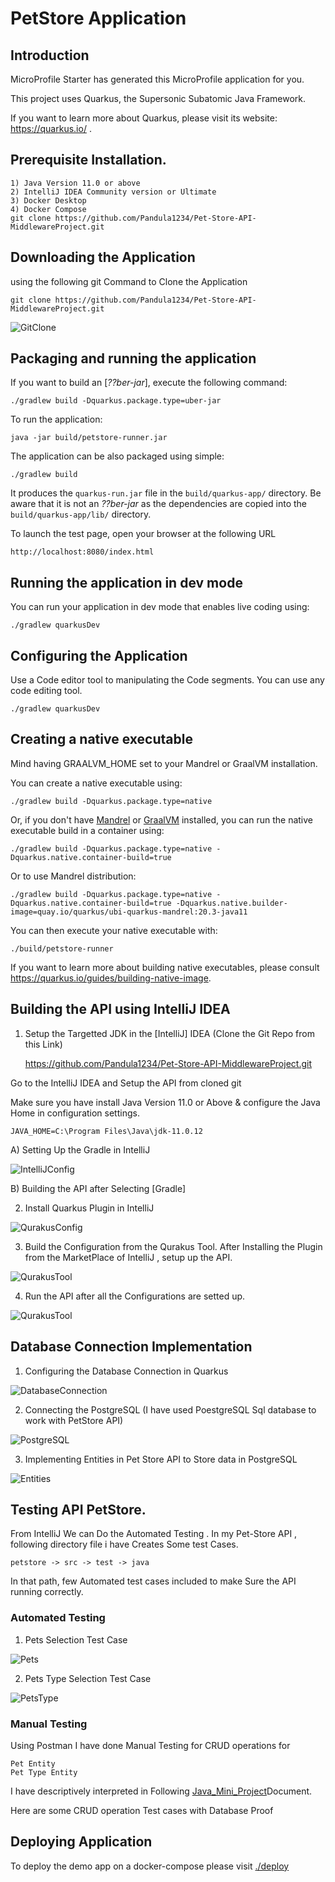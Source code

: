 # PetStore Application

## Introduction

MicroProfile Starter has generated this MicroProfile application for you.

This project uses Quarkus, the Supersonic Subatomic Java Framework.

If you want to learn more about Quarkus, please visit its website: https://quarkus.io/ .

## Prerequisite Installation.
    1) Java Version 11.0 or above
    2) IntelliJ IDEA Community version or Ultimate 
    3) Docker Desktop
    4) Docker Compose
    git clone https://github.com/Pandula1234/Pet-Store-API-MiddlewareProject.git


## Downloading the Application

using the following git Command to Clone the Application

    git clone https://github.com/Pandula1234/Pet-Store-API-MiddlewareProject.git

![GitClone](https://github.com/Pandula1234/Pet-Store-API-MiddlewareProject/blob/main/Pet%20Store%20Documentation%20(Testing)/Configuration/gitclone.PNG)

## Packaging and running the application

If you want to build an [_??ber-jar_], execute the following command:

    ./gradlew build -Dquarkus.package.type=uber-jar

To run the application:

    java -jar build/petstore-runner.jar

The application can be also packaged using simple:

    ./gradlew build

It produces the `quarkus-run.jar` file in the `build/quarkus-app/` directory.
Be aware that it is not an _??ber-jar_ as the dependencies are copied into the `build/quarkus-app/lib/` directory.

To launch the test page, open your browser at the following URL

    http://localhost:8080/index.html

## Running the application in dev mode

You can run your application in dev mode that enables live coding using:

    ./gradlew quarkusDev

## Configuring the Application

Use a Code editor tool to manipulating the Code segments. You can use any code editing tool.

    ./gradlew quarkusDev

## Creating a native executable

Mind having GRAALVM_HOME set to your Mandrel or GraalVM installation.

You can create a native executable using:

    ./gradlew build -Dquarkus.package.type=native

Or, if you don't have [Mandrel](https://github.com/graalvm/mandrel/releases/) or
[GraalVM](https://github.com/graalvm/graalvm-ce-builds/releases) installed, you can run the native executable
build in a container using:

    ./gradlew build -Dquarkus.package.type=native -Dquarkus.native.container-build=true

Or to use Mandrel distribution:

    ./gradlew build -Dquarkus.package.type=native -Dquarkus.native.container-build=true -Dquarkus.native.builder-image=quay.io/quarkus/ubi-quarkus-mandrel:20.3-java11

You can then execute your native executable with:

    ./build/petstore-runner

If you want to learn more about building native executables, please consult https://quarkus.io/guides/building-native-image.

## Building the API using IntelliJ IDEA
1. Setup the Targetted JDK in the [IntelliJ] IDEA (Clone the Git Repo from this Link)

    https://github.com/Pandula1234/Pet-Store-API-MiddlewareProject.git

Go to the IntelliJ IDEA and Setup the API from cloned git

Make sure you have install Java Version 11.0 or Above & configure the Java Home in configuration settings.

    JAVA_HOME=C:\Program Files\Java\jdk-11.0.12

A) Setting Up the Gradle in IntelliJ

![IntelliJConfig](https://github.com/Pandula1234/Pet-Store-API-MiddlewareProject/blob/main/Pet%20Store%20Documentation%20(Testing)/Configuration/Gradle%20Config.PNG)

B) Building the API after Selecting [Gradle]

2. Install Quarkus Plugin in IntelliJ

![QurakusConfig](https://github.com/Pandula1234/Pet-Store-API-MiddlewareProject/blob/main/Pet%20Store%20Documentation%20(Testing)/Configuration/QuarkusConfig.PNG)

3. Build the Configuration from the Qurakus Tool.
After Installing the Plugin from the MarketPlace of IntelliJ , setup up the API.

![QurakusTool](https://github.com/Pandula1234/Pet-Store-API-MiddlewareProject/blob/main/Pet%20Store%20Documentation%20(Testing)/Configuration/Qurkus%20Tool.PNG)

4. Run the API after all the Configurations are setted up.

![QurakusTool](https://github.com/Pandula1234/Pet-Store-API-MiddlewareProject/blob/main/Pet%20Store%20Documentation%20(Testing)/Configuration/QurkusRun.PNG)

## Database Connection Implementation

1. Configuring the Database Connection in Quarkus

![DatabaseConnection](https://github.com/Pandula1234/Pet-Store-API-MiddlewareProject/blob/main/Pet%20Store%20Documentation%20(Testing)/Configuration/Database%20Connection.PNG)

2. Connecting the PostgreSQL 
(I have used PoestgreSQL Sql database to work with PetStore API)

![PostgreSQL](https://github.com/Pandula1234/Pet-Store-API-MiddlewareProject/blob/main/Pet%20Store%20Documentation%20(Testing)/Configuration/Postgre.PNG)

3. Implementing Entities in Pet Store API to Store data in PostgreSQL

![Entities](https://github.com/Pandula1234/Pet-Store-API-MiddlewareProject/blob/main/Pet%20Store%20Documentation%20(Testing)/Configuration/Enitities.PNG)

## Testing API PetStore.

From IntelliJ We can Do the Automated Testing . In my Pet-Store API , following directory file i have Creates Some test Cases.


    petstore -> src -> test -> java 
In that path, few Automated test cases included to make Sure the API running correctly.
 ### Automated Testing

 1. Pets Selection Test Case

 ![Pets](https://github.com/Pandula1234/Pet-Store-API-MiddlewareProject/blob/main/Pet%20Store%20Documentation%20(Testing)/Automated%20Testing/PetTesting.PNG)

 2. Pets Type Selection Test Case

 ![PetsType](https://github.com/Pandula1234/Pet-Store-API-MiddlewareProject/blob/main/Pet%20Store%20Documentation%20(Testing)/Automated%20Testing/PetTypeTest.PNG)

 ### Manual Testing

 Using Postman I have done Manual Testing for CRUD operations for 

    Pet Entity
    Pet Type Entity 

I have descriptively interpreted in Following [Java_Mini_Project](https://github.com/graalvm/mandrel/releases/)Document.

Here are some CRUD operation Test cases with Database Proof

## Deploying Application

To deploy the demo app on a docker-compose please visit [./deploy](https://github.com/rasika/petstore/tree/master/deploy)
